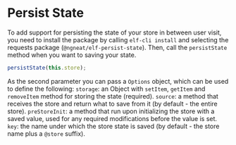 # Persist State

To add support for persisting the state of your store in between user visit,
you need to install the package by calling `elf-cli install` and selecting the requests package (`@ngneat/elf-persist-state`).
Then, call the `persistState` method when you want to saving your state.

```ts
persistState(this.store);
```

As the second parameter you can pass a `Options` object, which can be used to define the following:
`storage`: an Object with `setItem`, `getItem` and `removeItem` method for storing the state (required).
`source`: a method that receives the store and return what to save from it (by default - the entire store).
`preStoreInit`: a method that run upon initializing the store with a saved value, used for any required modifications before the value is set.
`key`: the name under which the store state is saved (by default - the store name plus a `@store` suffix).
